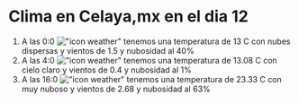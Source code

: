 # Clima en Celaya,mx en el dia 12

1. A las 0:0 !["icon weather"](http://openweathermap.org/img/w/03n.png) tenemos una temperatura de 13 C con nubes dispersas y  vientos de 1.5 y nubosidad al 40%
1. A las 4:0 !["icon weather"](http://openweathermap.org/img/w/01n.png) tenemos una temperatura de 13.08 C con cielo claro y  vientos de 0.4 y nubosidad al 1%
1. A las 16:0 !["icon weather"](http://openweathermap.org/img/w/04d.png) tenemos una temperatura de 23.33 C con muy nuboso y  vientos de 2.68 y nubosidad al 63%
